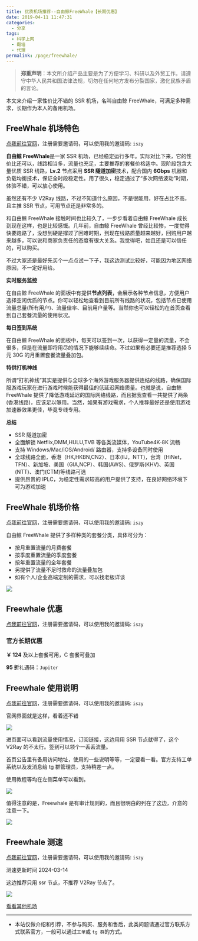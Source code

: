 ```yaml
---
title: 优质机场推荐--自由鲸FreeWhale【长期优惠】
date: 2019-04-11 11:47:31
categories:
  - 分享
tags:
  - 科学上网
  - 翻墙
  - 代理
permalink: /page/freewhale/
---
```


> **郑重声明**：本文所介绍产品主要是为了方便学习、科研以及外贸工作。请遵守中华人民共和国法律法规，切勿在任何地方发布分裂国家，激化民族矛盾的言论。

本文来介绍一家性价比不错的 SSR 机场，名叫自由鲸 FreeWhale，可满足多种需求，长期作为本人的备用机场。

<!--more-->

## FreeWhale 机场特色

[点我前往官网](https://url.iszy.xyz/freewhale)，注册需要邀请码，可以使用我的邀请码: `iszy`

**自由鲸 FreeWhale**是一家 SSR 机场，已经稳定运行多年。实际对比下来，它的性价比还可以，线路相当多，流量也充足，主要推荐的套餐价格适中。现阶段包含大量优质 SSR 线路，**Lv.2** 节点采用 **SSR 隧道加密**技术，配合国内 **6Gbps** 机器和负载均衡技术，保证全时段稳定性。用了很久，稳定通过了“多次网络波动”时期，体验不错，可以放心使用。

虽然还有不少 V2Ray 线路，不过不知道什么原因，不是很能用，好在占比不高，且主推 SSR 节点，可用节点还是非常多的。

和自由鲸 FreeWhale 接触时间也比较久了，一步步看着自由鲸 FreeWhale 成长到现在这样，也是比较感慨。几年前，自由鲸 FreeWhale 曾经比较惨，一度觉得快要跑路了，没想到硬是撑过了困难时期，到现在线路质量越来越好，回购用户越来越多，可以说和商家负责任的态度有很大关系。我觉得吧，姑且还是可以信任的，可以购买。

不过大家还是最好先买个一点点试一下子，我这边测试比较好，可能因为地区网络原因，不一定好用给。

**实时服务监控**

在自由鲸 FreeWhale 的面板中有提供**节点列表**，会展示各种节点信息，方便用户选择空闲优质的节点。你可以轻松地查看到目前所有线路的状况，包括节点已使用流量总量(所有用户)、流量倍率、目前用户量等。当然你也可以轻松的在首页查看到自己套餐流量的使用状况。

**每日签到系统**

在自由鲸 FreeWhale 的面板中，每天可以签到一次，以获得一定量的流量，不会很多，但是在流量即将用尽的情况下能够续续命。不过如果有必要还是推荐选择 5 元 30G 的月重置套餐流量叠加包。

**特供打机神线**

所谓“打机神线”其实是提供与全球多个海外游戏服务器提供连结的线路，确保国际服游戏玩家在进行游戏时候能获得最佳的低延迟网络质量。也就是说，自由鲸 FreeWhale 提供了降低游戏延迟的国际网络线路，而且据我查看一共提供了两条(香港线路)，应该足以够用。当然，如果有游戏需求，个人推荐最好还是使用游戏加速器效果更佳，毕竟专线专用。

**总结**

- SSR 隧道加密
- 全面解锁 Netflix,DMM,HULU,TVB 等各类流媒体，YouTube4K-8K 流畅
- 支持 Windows/Mac/iOS/Android/ 路由器，支持多设备同时使用
- 全球线路全面，香港（HK,HKBN,CN2）、日本(IIJ，NTT)，台湾（HiNet，TFN）、新加坡、美国（GIA,NCP）、韩国(AWS)、俄罗斯(KHV)、英国(NTT)、澳门(CTM)等线路可选
- 提供昂贵的 IPLC，为稳定性需求较高的用户提供了支持，在良好网络环境下可为游戏加速

## FreeWhale 机场价格

[点我前往官网](https://url.iszy.xyz/freewhale)，注册需要邀请码，可以使用我的邀请码: `iszy`

自由鲸 FreeWhale 提供了多样种类的套餐分类，具体可分为：

- 按月重置流量的月费套餐
- 按季度重置流量的季度套餐
- 按年重置流量的全年套餐
- 另提供了流量不足时救命的流量叠加包
- 如有个人/企业高端定制的需求，可以找老板详谈

![](https://img.iszy.xyz/1710424993923.png)

## Freewhale 优惠

[点我前往官网](https://url.iszy.xyz/freewhale)，注册需要邀请码，可以使用我的邀请码: `iszy`

### 官方长期优惠

**￥ 124** 及以上套餐可用，C 套餐可叠加

**95 折**礼遇码：`Jupiter`

## Freewhale 使用说明

[点我前往官网](https://url.iszy.xyz/freewhale)，注册需要邀请码，可以使用我的邀请码: `iszy`

官网界面就是这样，看着还不错

![](https://img.iszy.xyz/20210905234122.png)

进页面可以看到流量使用情况，订阅链接，这边用用 SSR 节点就得了，这个 V2Ray 的不太行。签到可以领个一丢丢流量。

首页公告里有备用访问地址，使用的一些说明等等，一定要看一看。官方支持工单系统以及发消息给 tg 群管理员，支持稍差一点。

使用教程等均在左侧菜单可以看到。

![](https://img.iszy.xyz/1710429117235.png)

值得注意的是，Freewhale 是有审计规则的，而且很明白的列在了这边，介意的注意一下。

![](https://img.iszy.xyz/1710429361611.png)

## Freewhale 测速

[点我前往官网](https://url.iszy.xyz/freewhale)，注册需要邀请码，可以使用我的邀请码: `iszy`

测速更新时间 2024-03-14

这边推荐只用 ssr 节点，不推荐 V2Ray 节点了。

![](https://img.iszy.xyz/1710422997709.png)

[看看其他机场](/page/bgfw/)

---

- 本站仅做介绍和引荐，不参与购买、服务和售后，此类问题请通过官方联系方式联系官方，一般可以通过`工单`或 `tg 群`的方式。
